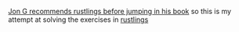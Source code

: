 [Jon G recommends rustlings before jumping in his book](https://youtu.be/zw88-0ofBs0?si=RsjlNyzho1NKv05U&t=3803) so this is my attempt 
at solving the exercises in [rustlings](https://github.com/rust-lang/rustlings)